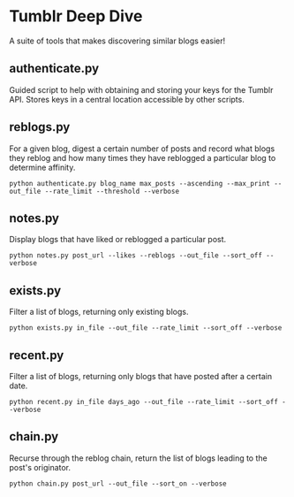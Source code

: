 # Tumblr Deep Dive
A suite of tools that makes discovering similar blogs easier!

## authenticate.py
Guided script to help with obtaining and storing your keys for the Tumblr API.  Stores keys in a central location accessible by other scripts.

## reblogs.py
For a given blog, digest a certain number of posts and record what blogs they reblog and how many times they have reblogged a particular blog to determine affinity.

`python authenticate.py blog_name max_posts --ascending --max_print --out_file --rate_limit --threshold --verbose`

## notes.py
Display blogs that have liked or reblogged a particular post.

`python notes.py post_url --likes --reblogs --out_file --sort_off --verbose`

## exists.py
Filter a list of blogs, returning only existing blogs.

`python exists.py in_file --out_file --rate_limit --sort_off --verbose`

## recent.py
Filter a list of blogs, returning only blogs that have posted after a certain date.

`python recent.py in_file days_ago --out_file --rate_limit --sort_off --verbose`

## chain.py
Recurse through the reblog chain, return the list of blogs leading to the post's originator.

`python chain.py post_url --out_file --sort_on --verbose`